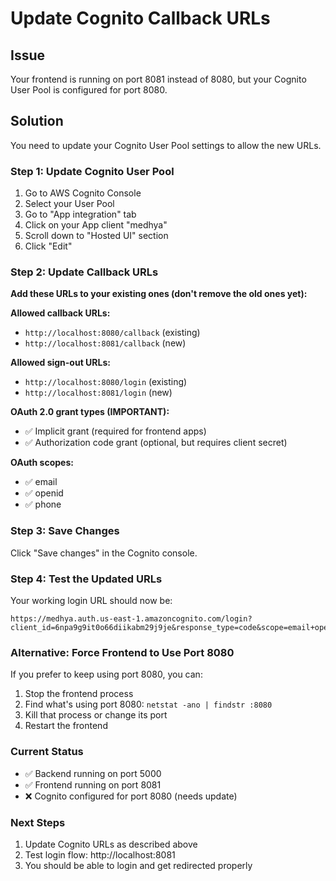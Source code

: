 # Update Cognito Callback URLs

## Issue
Your frontend is running on port 8081 instead of 8080, but your Cognito User Pool is configured for port 8080.

## Solution
You need to update your Cognito User Pool settings to allow the new URLs.

### Step 1: Update Cognito User Pool
1. Go to AWS Cognito Console
2. Select your User Pool
3. Go to "App integration" tab
4. Click on your App client "medhya"
5. Scroll down to "Hosted UI" section
6. Click "Edit"

### Step 2: Update Callback URLs
**Add these URLs to your existing ones (don't remove the old ones yet):**

**Allowed callback URLs:**
- `http://localhost:8080/callback` (existing)
- `http://localhost:8081/callback` (new)

**Allowed sign-out URLs:**
- `http://localhost:8080/login` (existing)  
- `http://localhost:8081/login` (new)

**OAuth 2.0 grant types (IMPORTANT):**
- ✅ Implicit grant (required for frontend apps)
- ✅ Authorization code grant (optional, but requires client secret)

**OAuth scopes:**
- ✅ email
- ✅ openid  
- ✅ phone

### Step 3: Save Changes
Click "Save changes" in the Cognito console.

### Step 4: Test the Updated URLs
Your working login URL should now be:
```
https://medhya.auth.us-east-1.amazoncognito.com/login?client_id=6npa9g9it0o66diikabm29j9je&response_type=code&scope=email+openid+phone&redirect_uri=http%3A%2F%2Flocalhost%3A8081%2Fcallback
```

### Alternative: Force Frontend to Use Port 8080
If you prefer to keep using port 8080, you can:

1. Stop the frontend process
2. Find what's using port 8080: `netstat -ano | findstr :8080`
3. Kill that process or change its port
4. Restart the frontend

### Current Status
- ✅ Backend running on port 5000
- ✅ Frontend running on port 8081
- ❌ Cognito configured for port 8080 (needs update)

### Next Steps
1. Update Cognito URLs as described above
2. Test login flow: http://localhost:8081
3. You should be able to login and get redirected properly
